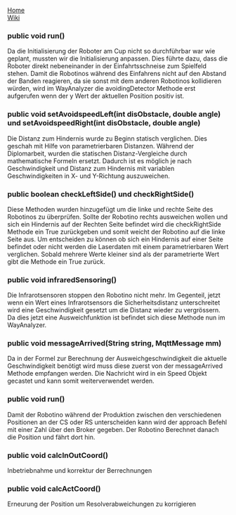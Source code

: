 [Home](home)  
[Wiki](WikiSolidus)  

### public void run()
  
Da die Initialisierung der Roboter am Cup nicht so durchführbar war wie geplant, mussten wir die Initialisierung anpassen. Dies führte dazu, dass die Roboter direkt nebeneinander in der Einfahrtsschneise zum Spielfeld stehen. Damit die Robotinos während des Einfahrens nicht auf den Abstand der Banden reagieren, da sie sonst mit dem anderen Robotinos kollidieren würden, wird im WayAnalyzer die avoidingDetector Methode erst aufgerufen wenn der y Wert der aktuellen Position positiv ist.
  
### public void setAvoidspeedLeft(int disObstacle, double angle) und setAvoidspeedRight(int disObstacle, double angle)
  
Die Distanz zum Hindernis wurde zu Beginn statisch verglichen. Dies geschah mit Hilfe von parametrierbaren Distanzen.
Während der Diplomarbeit, wurden die statischen Distanz-Vergleiche durch mathematische Formeln ersetzt. Dadurch ist es möglich je nach Geschwindigkeit und Distanz zum Hindernis mit variablen Geschwindigkeiten in X- und Y-Richtung auszuweichen.
  
### public boolean checkLeftSide() und checkRightSide()

Diese Methoden wurden hinzugefügt um die linke und rechte Seite des Robotinos zu überprüfen. Sollte der Robotino rechts ausweichen wollen und sich ein Hindernis auf der Rechten Seite befindet wird die checkRightSide Methode ein True zurückgeben und somit weicht der Robotino auf die linke Seite aus. Um entscheiden zu können ob sich ein Hindernis auf einer Seite befindet oder nicht werden die Laserdaten mit einem parametrierbaren Wert verglichen. Sobald mehrere Werte kleiner sind als der parametrierte Wert gibt die Methode ein True zurück.
  
### public void infraredSensoring()
  
Die Infrarotsensoren stoppen den Robotino nicht mehr. Im Gegenteil, jetzt wenn ein Wert eines Infrarotsensors die Sicherheitsdistanz unterschreitet wird eine Geschwindigkeit gesetzt um die Distanz wieder zu vergrössern. Da dies jetzt eine Ausweichfunktion ist befindet sich diese Methode nun im WayAnalyzer.
  
### public void messageArrived(String string, MqttMessage mm)
  
Da in der Formel zur Berechnung der Ausweichgeschwindigkeit die aktuelle Geschwindigkeit benötigt wird muss diese zuerst von der messageArrived Methode empfangen werden. Die Nachricht wird in ein Speed Objekt gecastet und kann somit weiterverwendet werden.
  
### public void run()

Damit der Robotino während der Produktion zwischen den verschiedenen Positionen an der CS oder RS unterscheiden kann wird der approach Befehl mit einer Zahl über den Broker gegeben. Der Robotino Berechnet danach die Position und fährt dort hin.
  
### public void calcInOutCoord()
  
Inbetriebnahme und korrektur der Berrechnungen
  
### public void calcActCoord()
  
Erneurung der Position um Resolverabweichungen zu korrigieren
